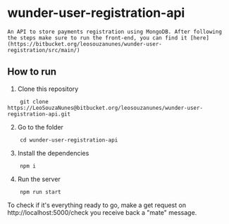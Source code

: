 # wunder-user-registration-api

    An API to store payments registration using MongoDB. After following the steps make sure to run the front-end, you can find it [here](https://bitbucket.org/leosouzanunes/wunder-user-registration/src/main/)

## How to run

1.  Clone this repository

```
    git clone https://LeoSouzaNunes@bitbucket.org/leosouzanunes/wunder-user-registration-api.git
```

2. Go to the folder

```
    cd wunder-user-registration-api
```

3. Install the dependencies

```
    npm i
```

4. Run the server

```
    npm run start
```

To check if it's everything ready to go, make a get request on http://localhost:5000/check you receive back a "mate" message.
